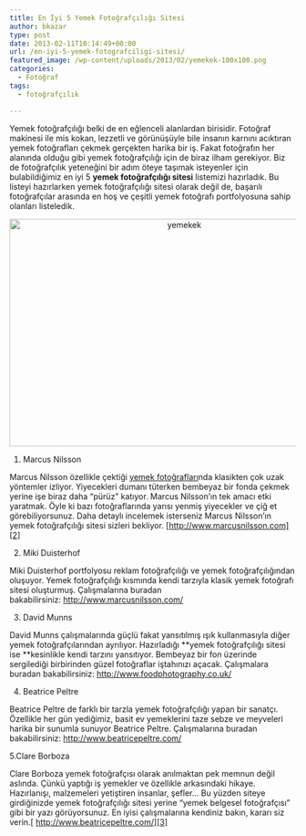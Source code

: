 ```yaml
---
title: En İyi 5 Yemek Fotoğrafçılığı Sitesi
author: bkazar
type: post
date: 2013-02-11T10:14:49+00:00
url: /en-iyi-5-yemek-fotografciligi-sitesi/
featured_image: /wp-content/uploads/2013/02/yemekek-100x100.png
categories:
  - Fotoğraf
tags:
  - fotoğrafçılık

---
```

Yemek fotoğrafçılığı belki de en eğlenceli alanlardan birisidir. Fotoğraf makinesi ile mis kokan, lezzetli ve görünüşüyle bile insanın karnını acıktıran yemek fotoğrafları çekmek gerçekten harika bir iş. Fakat fotoğrafın her alanında olduğu gibi yemek fotoğrafçılığı için de biraz ilham gerekiyor. Biz de fotoğrafçılık yeteneğini bir adım öteye taşımak isteyenler için bulabildiğimiz en iyi 5 **yemek fotoğrafçılığı sitesi** listemizi hazırladık. Bu listeyi hazırlarken yemek fotoğrafçılığı sitesi olarak değil de, başarılı fotoğrafçılar arasında en hoş ve çeşitli yemek fotoğrafı portfolyosuna sahip olanları listeledik.

<p style="text-align: center;">
  <img class="aligncenter  wp-image-11783" alt="yemekek" src="https://www.murekkep.org/wp-content/uploads/2013/02/yemekek.png" width="598" height="399" srcset="https://www.murekkep.org/wp-content/uploads/2013/02/yemekek.png 748w, https://www.murekkep.org/wp-content/uploads/2013/02/yemekek-400x266.png 400w, https://www.murekkep.org/wp-content/uploads/2013/02/yemekek-50x33.png 50w, https://www.murekkep.org/wp-content/uploads/2013/02/yemekek-125x83.png 125w, https://www.murekkep.org/wp-content/uploads/2013/02/yemekek-300x200.png 300w, https://www.murekkep.org/wp-content/uploads/2013/02/yemekek-457x305.png 457w" sizes="(max-width: 598px) 100vw, 598px" />
</p>

1. Marcus Nilsson

Marcus Nilsson özellikle çektiği [yemek fotoğrafları][1]nda klasikten çok uzak yöntemler izliyor. Yiyecekleri dumanı tüterken bembeyaz bir fonda çekmek yerine işe biraz daha &#8220;pürüz&#8221; katıyor. Marcus Nilsson&#8217;ın tek amacı etki yaratmak. Öyle ki bazı fotoğraflarında yarısı yenmiş yiyecekler ve çiğ et görebiliyorsunuz. Daha detaylı incelemek isterseniz Marcus Nilsson&#8217;ın yemek fotoğrafçılığı sitesi sizleri bekliyor. [http://www.marcusnilsson.com][2]

2. Miki Duisterhof

Miki Duisterhof portfolyosu reklam fotoğrafçılığı ve yemek fotoğrafçılığından oluşuyor. Yemek fotoğrafçılığı kısmında kendi tarzıyla klasik yemek fotoğrafı sitesi oluşturmuş. Çalışmalarına buradan bakabilirsiniz: <http://www.marcusnilsson.com/>

3. David Munns

David Munns çalışmalarında güçlü fakat yansıtılmış ışık kullanmasıyla diğer yemek fotoğrafçılarından ayrılıyor. Hazırladığı **yemek fotoğrafçılığı sitesi ise **kesinlikle kendi tarzını yansıtıyor. Bembeyaz bir fon üzerinde sergilediği birbirinden güzel fotoğraflar iştahınızı açacak. Çalışmalara buradan bakabilirsiniz: <http://www.foodphotography.co.uk/>

4. Beatrice Peltre

Beatrice Peltre de farklı bir tarzla yemek fotoğrafçılığı yapan bir sanatçı. Özellikle her gün yediğimiz, basit ev yemeklerini taze sebze ve meyveleri harika bir sunumla sunuyor Beatrice Peltre. Çalışmalarına buradan bakabilirsiniz: <http://www.beatricepeltre.com/>

5.Clare Borboza

Clare Borboza yemek fotoğrafçısı olarak anılmaktan pek memnun değil aslında. Çünkü yaptığı iş yemekler ve özellikle arkasındaki hikaye. Hazırlanışı, malzemeleri yetiştiren insanlar, şefler&#8230; Bu yüzden siteye girdiğinizde yemek fotoğrafçılığı sitesi yerine &#8220;yemek belgesel fotoğrafçısı&#8221; gibi bir yazı görüyorsunuz. En iyisi çalışmalarına kendiniz bakın, kararı siz verin.[ http://www.beatricepeltre.com/][3]

 [1]: https://www.murekkep.org/yemek-fotografciligina-ornek-50-mukemmel-fotograf-11162
 [2]: http://www.marcusnilsson.com/
 [3]: http://www.beatricepeltre.com/